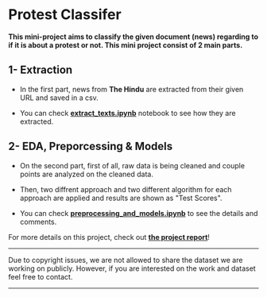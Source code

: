 # Protest Classifer

**This mini-project aims to classify the given document (news) regarding to if it is about a protest or not. This mini project consist of 2 main parts.**

## 1- Extraction

- In the first part, news from **The Hindu** are extracted from their given
URL and saved in a csv.

- You can check [**extract_texts.ipynb**](https://github.com/fatihbeyhan/Protest_Classifier/blob/master/scripts/extract_texts.ipynb) notebook to see how they are extracted.

## 2- EDA, Preporcessing & Models

- On the second part, first of all, raw data is being cleaned and couple points are
analyzed on the cleaned data.

- Then, two diffrent approach and two different algorithm for each
approach are applied and results are shown as "Test Scores".

- You can check [**preprocessing_and_models.ipynb**](https://github.com/fatihbeyhan/Protest_Classifier/blob/master/scripts/preprocessing_and_models.ipynb) to see the details and comments.



For more details on this project, check out [**the project report**](https://github.com/fatihbeyhan/ProtestClassifier/tree/master/paper)!


***
Due to copyright issues, we are not allowed to share the dataset we are working on publicly. However, if you are interested on the work and dataset feel free to contact.
***
